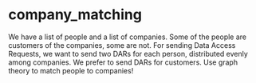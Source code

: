 # company_matching
We have a list of people and a list of companies. Some of the people are customers of the companies, some are not. For sending Data Access Requests, we want to send two DARs for each person, distributed evenly among companies. We prefer to send DARs for customers. Use graph theory to match people to companies!
